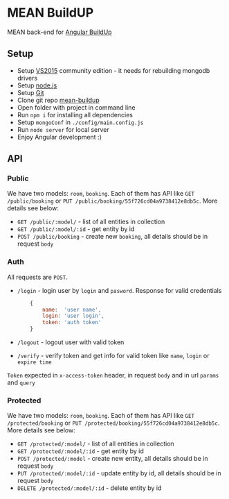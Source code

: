 # MEAN BuildUP
MEAN back-end for [Angular BuildUp](http://angularbuildup.com/)

## Setup

* Setup [VS2015](https://www.visualstudio.com/products/visual-studio-community-vs) community edition - it needs for rebuilding mongodb drivers
* Setup [node.js](https://nodejs.org/en/)
* Setup [Git](https://git-scm.com/downloads)
* Clone git repo [mean-buildup](https://github.com/Pencroff/mean-buildup)
* Open folder with project in command line 
* Run `npm i` for installing all dependencies
* Setup `mongoConf` in `./config/main.config.js`
* Run `node server` for local server
* Enjoy Angular development :)

## API

### Public

We have two models: `room`, `booking`.
Each of them has API like `GET /public/booking` or `PUT /public/booking/55f726cd04a9738412e8db5c`.
More details see below:

* `GET /public/:model/` - list of all entities in collection
* `GET /public/:model/:id` - get entity by id
* `POST /public/booking` - create new `booking`, all details should be in request `body`

### Auth

All requests are `POST`.

* `/login` - login user by `login` and `pasword`. Response for valid credentials

    ```javascript
        {
            name:  'user name',
            login: 'user login',
            token: 'auth token'
        }
    ```

* `/logout` - logout user with valid token
* `/verify` - verify token and get info for valid token like `name`, `login` or `expire time`

`Token` expected in `x-access-token` header, in request `body` and in url `params` and `query`

### Protected

We have two models: `room`, `booking`.
Each of them has API like `GET /protected/booking` or `PUT /protected/booking/55f726cd04a9738412e8db5c`.
More details see below:

* `GET /protected/:model/` - list of all entities in collection
* `GET /protected/:model/:id` - get entity by id
* `POST /protected/:model` - create new entity, all details should be in request `body`
* `PUT /protected/:model/:id` - update entity by id, all details should be in request `body`
* `DELETE /protected/:model/:id` - delete entity by id 

